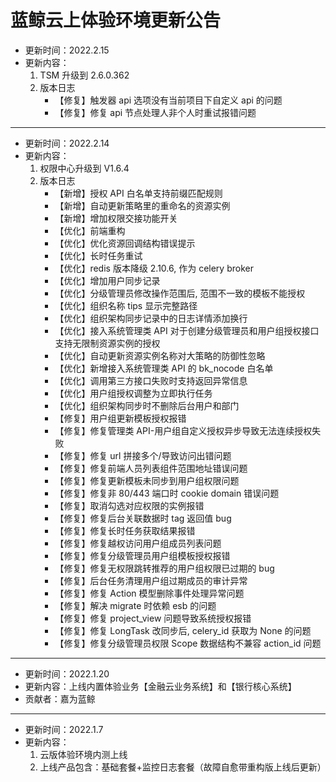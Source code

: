 # 蓝鲸云上体验环境更新公告

- 更新时间：2022.2.15
- 更新内容：
    1. TSM 升级到 2.6.0.362
    2. 版本日志
        - 【修复】触发器 api 选项没有当前项目下自定义 api 的问题
        - 【修复】修复 api 节点处理人非个人时重试报错问题

---

- 更新时间：2022.2.14
- 更新内容：
    1. 权限中心升级到 V1.6.4
    2. 版本日志
        - 【新增】授权 API 白名单支持前缀匹配规则
        - 【新增】自动更新策略里的重命名的资源实例
        - 【新增】增加权限交接功能开关
        - 【优化】前端重构
        - 【优化】优化资源回调结构错误提示
        - 【优化】长时任务重试
        - 【优化】redis 版本降级 2.10.6, 作为 celery broker
        - 【优化】增加用户同步记录
        - 【优化】分级管理员修改操作范围后, 范围不一致的模板不能授权
        - 【优化】组织名称 tips 显示完整路径
        - 【优化】组织架构同步记录中的日志详情添加换行
        - 【优化】接入系统管理类 API 对于创建分级管理员和用户组授权接口支持无限制资源实例的授权
        - 【优化】自动更新资源实例名称对大策略的防御性忽略
        - 【优化】新增接入系统管理类 API 的 bk_nocode 白名单
        - 【优化】调用第三方接口失败时支持返回异常信息
        - 【优化】用户组授权调整为立即执行任务
        - 【优化】组织架构同步时不删除后台用户和部门
        - 【修复】用户组更新模板授权报错
        - 【修复】修复管理类 API-用户组自定义授权异步导致无法连续授权失败
        - 【修复】修复 url 拼接多个/导致访问出错问题
        - 【修复】修复前端人员列表组件范围地址错误问题
        - 【修复】修复更新模板未同步到用户组权限问题
        - 【修复】修复非 80/443 端口时 cookie domain 错误问题
        - 【修复】取消勾选对应权限的实例报错
        - 【修复】修复后台关联数据时 tag 返回值 bug
        - 【修复】修复长时任务获取结果报错
        - 【修复】修复越权访问用户组成员列表问题
        - 【修复】修复分级管理员用户组模板授权报错
        - 【修复】修复无权限跳转推荐的用户组权限已过期的 bug
        - 【修复】后台任务清理用户组过期成员的审计异常
        - 【修复】修复 Action 模型删除事件处理异常问题
        - 【修复】解决 migrate 时依赖 esb 的问题
        - 【修复】修复 project_view 问题导致系统授权报错
        - 【修复】修复 LongTask 改同步后, celery_id 获取为 None 的问题
        - 【修复】修复分级管理员权限 Scope 数据结构不兼容 action_id 问题

---

- 更新时间：2022.1.20
- 更新内容：上线内置体验业务【金融云业务系统】和【银行核心系统】
- 贡献者：嘉为蓝鲸

---

- 更新时间：2022.1.7
- 更新内容：
    1. 云版体验环境内测上线
    2. 上线产品包含：基础套餐+监控日志套餐（故障自愈带重构版上线后更新）
